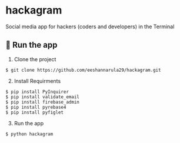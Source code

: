 # hackagram
Social media app for hackers (coders and developers)  in the Terminal


## 📱 Run the app

1) Clone the project
```shell
$ git clone https://github.com/eeshannarula29/hackagram.git
```

2) Install Requirments
```shell
$ pip install PyInquirer
$ pip install validate_email
$ pip install firebase_admin
$ pip install pyrebase4
$ pip install pyfiglet
```

3) Run the app 
```shell
$ python hackagram
```
